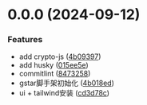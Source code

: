 # 0.0.0 (2024-09-12)


### Features

* add crypto-js ([4b09397](https://github.com/whisper-xiang/gstar-vue-cli/commit/4b09397255c64d00943082f052d055d175072651))
* add husky ([015ee5e](https://github.com/whisper-xiang/gstar-vue-cli/commit/015ee5ebad81079a4f939057a86d8f03ce0742fb))
* commitlint ([8473258](https://github.com/whisper-xiang/gstar-vue-cli/commit/847325887f5b00fc5717608132cb730147cb2f62))
* gstar脚手架初始化 ([4b018ed](https://github.com/whisper-xiang/gstar-vue-cli/commit/4b018ed8dd842ecd348fc1a6aa5b759f9b6fc371))
* ui + tailwind安装 ([cd3d78c](https://github.com/whisper-xiang/gstar-vue-cli/commit/cd3d78cc8848742e266ad2fad92c5de6a1aa32d2))



